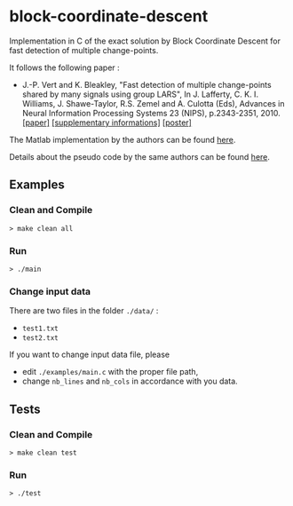 # block-coordinate-descent

Implementation in C of the exact solution by Block Coordinate Descent for fast detection of multiple change-points.

It follows the following paper :

* J.-P. Vert and K. Bleakley, "Fast detection of multiple change-points shared by many signals using group LARS", In J. Lafferty, C. K. I. Williams, J. Shawe-Taylor, R.S. Zemel and A. Culotta (Eds), Advances in Neural Information Processing Systems 23 (NIPS), p.2343-2351, 2010. [[paper]](https://members.cbio.mines-paristech.fr/~jvert/svn/ngs/Lasso/article/groupLARS/nips2010/nips2010.pdf) [[supplementary informations]](https://members.cbio.mines-paristech.fr/~jvert/svn/ngs/Lasso/article/groupLARS/nips2010/supplementary.pdf) [[poster]](https://members.cbio.mines-paristech.fr/~jvert/publi/nips2010poster/poster.pdf)

The Matlab implementation by the authors can be found [here](https://members.cbio.mines-paristech.fr/~jvert/svn/GFLseg/html/).

Details about the pseudo code by the same authors can be found [here](https://hal.archives-ouvertes.fr/hal-00602121).

## Examples

### Clean and Compile

```
> make clean all
```

### Run

```
> ./main
```

### Change input data

There are two files in the folder `./data/` :

* `test1.txt`
* `test2.txt` 

If you want to change input data file, please 

* edit `./examples/main.c` with the proper file path,
* change `nb_lines` and `nb_cols` in accordance with you data.

## Tests

### Clean and Compile

```
> make clean test
```

### Run

```
> ./test
```

